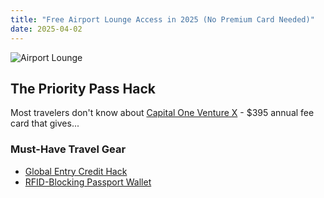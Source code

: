 ```yaml
---
title: "Free Airport Lounge Access in 2025 (No Premium Card Needed)"
date: 2025-04-02
---
```


![Airport Lounge](https://images.unsplash.com/photo-1586611296661-df...)

## The Priority Pass Hack
Most travelers don't know about [Capital One Venture X](https://www.capitalone.com/apply/YOUR_AFFILIATE) - $395 annual fee card that gives...

### Must-Have Travel Gear
- [Global Entry Credit Hack](https://amzn.to/3zTp9Xx)  
- [RFID-Blocking Passport Wallet](https://amzn.to/4cI5vBn)  

<!-- Adsterra Banner -->
<script async src="https://www.adsterra.com/render/XXXXX.js"></script>
